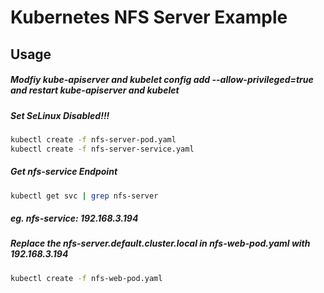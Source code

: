 Kubernetes NFS Server Example
================

Usage
----
##### Modfiy kube-apiserver and kubelet config add --allow-privileged=true and restart kube-apiserver and kubelet

##### Set SeLinux Disabled!!!

```bash
kubectl create -f nfs-server-pod.yaml
kubectl create -f nfs-server-service.yaml

```

##### Get nfs-service Endpoint
```bash
kubectl get svc | grep nfs-server

```
##### eg. nfs-service: 192.168.3.194
##### Replace the nfs-server.default.cluster.local in nfs-web-pod.yaml with 192.168.3.194

```bash
kubectl create -f nfs-web-pod.yaml

```
